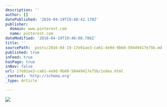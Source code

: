 ```yaml
---
description: ''
author: []
datePublished: '2016-04-19T19:48:42.170Z'
publisher:
  domain: www.pinterest.com
  name: pinterest.com
dateModified: '2016-04-19T19:48:08.786Z'
title: ''
sourcePath: _posts/2016-04-19-17e91ae3-ca61-4e9d-9b60-50449417e75b.md
published: true
inFeed: true
hasPage: true
inNav: false
url: 17e91ae3-ca61-4e9d-9b60-50449417e75b/index.html
_context: 'http://schema.org'
_type: Article

---
```

![](https://s-media-cache-ak0.pinimg.com/564x/65/26/2f/65262fefbbc1657d374256d8907f30ac.jpg)